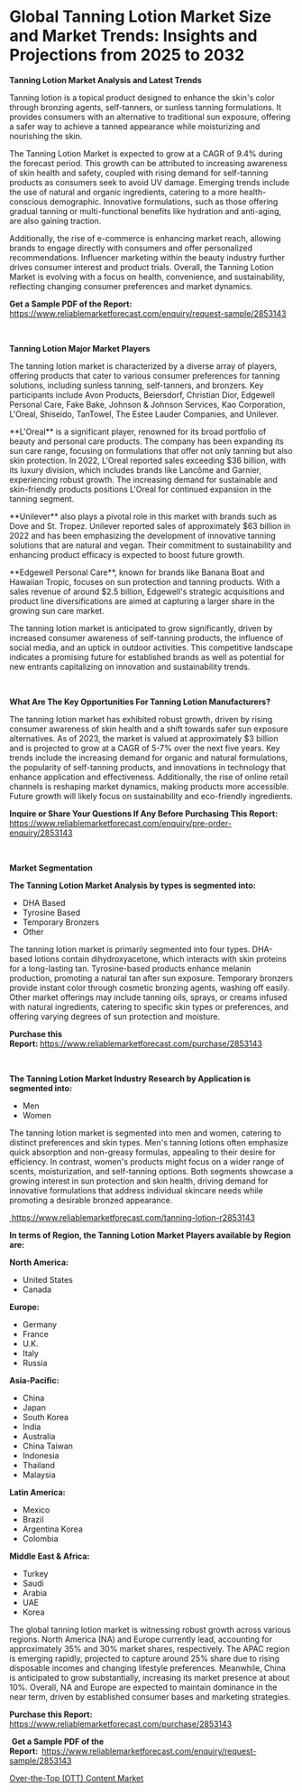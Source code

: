 <p><h1>Global Tanning Lotion Market Size and Market Trends: Insights and Projections from 2025 to 2032</h1></p><p><strong>Tanning Lotion Market Analysis and Latest Trends</strong></p>
<p><p>Tanning lotion is a topical product designed to enhance the skin's color through bronzing agents, self-tanners, or sunless tanning formulations. It provides consumers with an alternative to traditional sun exposure, offering a safer way to achieve a tanned appearance while moisturizing and nourishing the skin.</p><p>The Tanning Lotion Market is expected to grow at a CAGR of 9.4% during the forecast period. This growth can be attributed to increasing awareness of skin health and safety, coupled with rising demand for self-tanning products as consumers seek to avoid UV damage. Emerging trends include the use of natural and organic ingredients, catering to a more health-conscious demographic. Innovative formulations, such as those offering gradual tanning or multi-functional benefits like hydration and anti-aging, are also gaining traction. </p><p>Additionally, the rise of e-commerce is enhancing market reach, allowing brands to engage directly with consumers and offer personalized recommendations. Influencer marketing within the beauty industry further drives consumer interest and product trials. Overall, the Tanning Lotion Market is evolving with a focus on health, convenience, and sustainability, reflecting changing consumer preferences and market dynamics.</p></p>
<p><strong>Get a Sample PDF of the Report:&nbsp;</strong> <a href="https://www.reliablemarketforecast.com/enquiry/request-sample/2853143?utm_campaign=2633&utm_medium=2&utm_source=Github&utm_content=ia&utm_term=11032025&utm_id=tanning-lotion">https://www.reliablemarketforecast.com/enquiry/request-sample/2853143</a></p>
<p>&nbsp;</p>
<p><strong>Tanning Lotion Major Market Players</strong></p>
<p><p>The tanning lotion market is characterized by a diverse array of players, offering products that cater to various consumer preferences for tanning solutions, including sunless tanning, self-tanners, and bronzers. Key participants include Avon Products, Beiersdorf, Christian Dior, Edgewell Personal Care, Fake Bake, Johnson & Johnson Services, Kao Corporation, L'Oreal, Shiseido, TanTowel, The Estee Lauder Companies, and Unilever.</p><p>**L'Oreal** is a significant player, renowned for its broad portfolio of beauty and personal care products. The company has been expanding its sun care range, focusing on formulations that offer not only tanning but also skin protection. In 2022, L'Oreal reported sales exceeding $36 billion, with its luxury division, which includes brands like Lancôme and Garnier, experiencing robust growth. The increasing demand for sustainable and skin-friendly products positions L'Oreal for continued expansion in the tanning segment.</p><p>**Unilever** also plays a pivotal role in this market with brands such as Dove and St. Tropez. Unilever reported sales of approximately $63 billion in 2022 and has been emphasizing the development of innovative tanning solutions that are natural and vegan. Their commitment to sustainability and enhancing product efficacy is expected to boost future growth.</p><p>**Edgewell Personal Care**, known for brands like Banana Boat and Hawaiian Tropic, focuses on sun protection and tanning products. With a sales revenue of around $2.5 billion, Edgewell's strategic acquisitions and product line diversifications are aimed at capturing a larger share in the growing sun care market.</p><p>The tanning lotion market is anticipated to grow significantly, driven by increased consumer awareness of self-tanning products, the influence of social media, and an uptick in outdoor activities. This competitive landscape indicates a promising future for established brands as well as potential for new entrants capitalizing on innovation and sustainability trends.</p></p>
<p>&nbsp;</p>
<p><strong>What Are The Key Opportunities For Tanning Lotion Manufacturers?</strong></p>
<p><p>The tanning lotion market has exhibited robust growth, driven by rising consumer awareness of skin health and a shift towards safer sun exposure alternatives. As of 2023, the market is valued at approximately $3 billion and is projected to grow at a CAGR of 5-7% over the next five years. Key trends include the increasing demand for organic and natural formulations, the popularity of self-tanning products, and innovations in technology that enhance application and effectiveness. Additionally, the rise of online retail channels is reshaping market dynamics, making products more accessible. Future growth will likely focus on sustainability and eco-friendly ingredients.</p></p>
<p><strong>Inquire or Share Your Questions If Any Before Purchasing This Report:</strong> <a href="https://www.reliablemarketforecast.com/enquiry/pre-order-enquiry/2853143?utm_campaign=2633&utm_medium=2&utm_source=Github&utm_content=ia&utm_term=11032025&utm_id=tanning-lotion">https://www.reliablemarketforecast.com/enquiry/pre-order-enquiry/2853143</a></p>
<p>&nbsp;</p>
<p><strong>Market Segmentation</strong></p>
<p><strong>The Tanning Lotion Market Analysis by types is segmented into:</strong></p>
<p><ul><li>DHA Based</li><li>Tyrosine Based</li><li>Temporary Bronzers</li><li>Other</li></ul></p>
<p><p>The tanning lotion market is primarily segmented into four types. DHA-based lotions contain dihydroxyacetone, which interacts with skin proteins for a long-lasting tan. Tyrosine-based products enhance melanin production, promoting a natural tan after sun exposure. Temporary bronzers provide instant color through cosmetic bronzing agents, washing off easily. Other market offerings may include tanning oils, sprays, or creams infused with natural ingredients, catering to specific skin types or preferences, and offering varying degrees of sun protection and moisture.</p></p>
<p><strong>Purchase this Report:&nbsp;</strong><a href="https://www.reliablemarketforecast.com/purchase/2853143?utm_campaign=2633&utm_medium=2&utm_source=Github&utm_content=ia&utm_term=11032025&utm_id=tanning-lotion">https://www.reliablemarketforecast.com/purchase/2853143</a></p>
<p>&nbsp;</p>
<p><strong>The Tanning Lotion Market Industry Research by Application is segmented into:</strong></p>
<p><ul><li>Men</li><li>Women</li></ul></p>
<p><p>The tanning lotion market is segmented into men and women, catering to distinct preferences and skin types. Men's tanning lotions often emphasize quick absorption and non-greasy formulas, appealing to their desire for efficiency. In contrast, women's products might focus on a wider range of scents, moisturization, and self-tanning options. Both segments showcase a growing interest in sun protection and skin health, driving demand for innovative formulations that address individual skincare needs while promoting a desirable bronzed appearance.</p></p>
<p><a href="https://www.reliablemarketforecast.com/tanning-lotion-r2853143?utm_campaign=2633&utm_medium=2&utm_source=Github&utm_content=ia&utm_term=11032025&utm_id=tanning-lotion">&nbsp;https://www.reliablemarketforecast.com/tanning-lotion-r2853143</a></p>
<p><strong>In terms of Region, the Tanning Lotion Market Players available by Region are:</strong></p>
<p>
    <p> <strong> North America: </strong>
        <ul>
            <li>United States</li>
            <li>Canada</li>
        </ul>
        </p> 
    <p> <strong> Europe: </strong>
        <ul>
            <li>Germany</li>
            <li>France</li>
            <li>U.K.</li>
            <li>Italy</li>
            <li>Russia</li>
        </ul>
        </p> 
    <p> <strong> Asia-Pacific: </strong>
        <ul>
            <li>China</li>
            <li>Japan</li>
            <li>South Korea</li>
            <li>India</li>
            <li>Australia</li>
            <li>China Taiwan</li>
            <li>Indonesia</li>
            <li>Thailand</li>
            <li>Malaysia</li>
        </ul>
        </p> 
    <p> <strong> Latin America: </strong>
        <ul>
            <li>Mexico</li>
            <li>Brazil</li>
            <li>Argentina Korea</li>
            <li>Colombia</li>
        </ul>
        </p> 
    <p> <strong> Middle East & Africa: </strong>
        <ul>
            <li>Turkey</li>
            <li>Saudi</li>
            <li>Arabia</li>
            <li>UAE</li>
            <li>Korea</li>
        </ul>
    </p>
    </p>
<p><p>The global tanning lotion market is witnessing robust growth across various regions. North America (NA) and Europe currently lead, accounting for approximately 35% and 30% market shares, respectively. The APAC region is emerging rapidly, projected to capture around 25% share due to rising disposable incomes and changing lifestyle preferences. Meanwhile, China is anticipated to grow substantially, increasing its market presence at about 10%. Overall, NA and Europe are expected to maintain dominance in the near term, driven by established consumer bases and marketing strategies.</p></p>
<p><strong>Purchase this Report: </strong><a href="https://www.reliablemarketforecast.com/purchase/2853143?utm_campaign=2633&utm_medium=2&utm_source=Github&utm_content=ia&utm_term=11032025&utm_id=tanning-lotion">https://www.reliablemarketforecast.com/purchase/2853143</a></p>
<p>&nbsp;<strong>Get a Sample PDF of the Report:&nbsp;&nbsp;</strong><a href="https://www.reliablemarketforecast.com/enquiry/request-sample/2853143?utm_campaign=2633&utm_medium=2&utm_source=Github&utm_content=ia&utm_term=11032025&utm_id=tanning-lotion">https://www.reliablemarketforecast.com/enquiry/request-sample/2853143</a></p>
<p><strong></strong></p>
<p><p><a href="https://github.com/yodhafirorae/Market-Research-Report-List-1/blob/main/over-the-top-ott-content-market.md?utm_campaign=2633&utm_medium=2&utm_source=Github&utm_content=ia&utm_term=11032025&utm_id=tanning-lotion">Over-the-Top (OTT) Content Market</a></p></p>